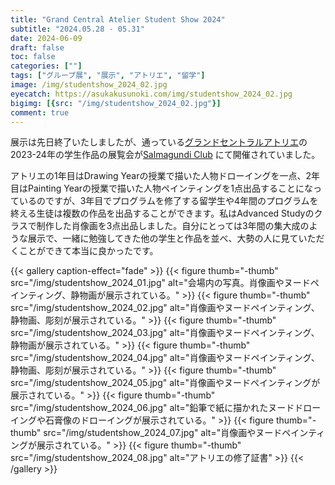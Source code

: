 ```yaml
---
title: "Grand Central Atelier Student Show 2024"
subtitle: "2024.05.28 - 05.31" 
date: 2024-06-09
draft: false
toc: false
categories: [""]
tags: ["グループ展", "展示", "アトリエ", "留学"]
image: /img/studentshow_2024_02.jpg
eyecatch: https://asukakusunoki.com/img/studentshow_2024_02.jpg
bigimg: [{src: "/img/studentshow_2024_02.jpg"}]
comment: true
---
```


展示は先日終了いたしましたが、通っている[グランドセントラルアトリエ](https://grandcentralatelier.org/)の2023-24年の学生作品の展覧会が[Salmagundi Club](https://salmagundi.org/) にて開催されていました。  

アトリエの1年目はDrawing Yearの授業で描いた人物ドローイングを一点、2年目はPainting Yearの授業で描いた人物ペインティングを1点出品することになっているのですが、3年目でプログラムを修了する留学生や4年間のプログラムを終える生徒は複数の作品を出品することができます。私はAdvanced Studyのクラスで制作した肖像画を3点出品しました。自分にとっては3年間の集大成のような展示で、一緒に勉強してきた他の学生と作品を並べ、大勢の人に見ていただくことができて本当に良かったです。  

{{< gallery caption-effect="fade" >}}
  {{< figure thumb="-thumb" src="/img/studentshow_2024_01.jpg" alt="会場内の写真。肖像画やヌードペインティング、静物画が展示されている。" >}}
  {{< figure thumb="-thumb" src="/img/studentshow_2024_02.jpg" alt="肖像画やヌードペインティング、静物画、彫刻が展示されている。" >}}
  {{< figure thumb="-thumb" src="/img/studentshow_2024_03.jpg" alt="肖像画やヌードペインティング、静物画が展示されている。" >}}
  {{< figure thumb="-thumb" src="/img/studentshow_2024_04.jpg" alt="肖像画やヌードペインティング、静物画、彫刻が展示されている。" >}}
  {{< figure thumb="-thumb" src="/img/studentshow_2024_05.jpg" alt="肖像画やヌードペインティングが展示されている。" >}}
  {{< figure thumb="-thumb" src="/img/studentshow_2024_06.jpg" alt="鉛筆で紙に描かれたヌードドローイングや石膏像のドローイングが展示されている。" >}}
  {{< figure thumb="-thumb" src="/img/studentshow_2024_07.jpg" alt="肖像画やヌードペインティングが展示されている。" >}}
  {{< figure thumb="-thumb" src="/img/studentshow_2024_08.jpg" alt="アトリエの修了証書" >}}
{{< /gallery >}}